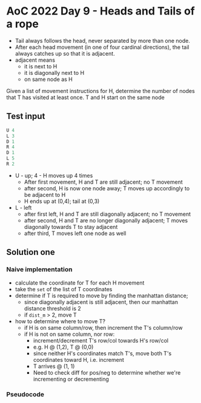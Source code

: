 # AoC 2022 Day 9 - Heads and Tails of a rope

- Tail always follows the head, never separated by more than one node. 
- After each head movement (in one of four cardinal directions), the tail always catches up so that it is adjacent.
- adjacent means
  - it is next to H
  - it is diagonally next to H
  - on same node as H

Given a list of movement instructions for H, determine the number of nodes that T has visited at least once. T and H start on the same node

## Test input

```R 4
U 4
L 3
D 1
R 4
D 1
L 5
R 2
```

- U - up; 4 - H moves up 4 times
  - After first movement, H and T are still adjacent; no T movement
  - after second, H is now one node away; T moves up accordingly to be adjacent to H
  - H ends up at (0,4); tail at (0,3)
- L - left
  - after first left, H and T are still diagonally adjacent; no T movement
  - after second, H and T are no longer diagonally adjacent; T moves diagonally towards T to stay adjacent
  - after third, T moves left one node as well

## Solution one

### Naive implementation

- calculate the coordinate for T for each H movement
- take the `set` of the list of T coordinates
- determine if T is required to move by finding the manhattan distance;
  - since diagonally adjacent is still adjacent, then our manhattan distance threshold is 2
  - if `dist_m` > 2, move T
- how to determine where to move T?
  - if H is on same column/row, then increment the T's column/row
  - if H is not on same column, nor row:
    - increment/decrement T's row/col towards H's row/col
    - e.g. H @ (1,2), T @ (0,0)
    - since neither H's coordinates match T's, move both T's coordinates toward H, i.e. increment
    - T arrives @ (1, 1)
    - Need to check diff for pos/neg to determine whether we're incrementing or decrementing

### Pseudocode



